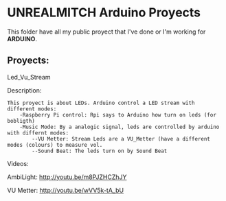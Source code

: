 UNREALMITCH Arduino Proyects
=========
This folder have all my public proyect that I've done or I'm working for **ARDUINO**.

Proyects:
--------------

Led_Vu_Stream

Description:
```
This proyect is about LEDs. Arduino control a LED stream with different modes:
	-Raspberry Pi control: Rpi says to Arduino how turn on leds (for bobligth)
	-Music Mode: By a analogic signal, leds are controlled by arduino with differnt modes:
		--VU Metter: Stream Leds are a VU_Metter (have a different modes (colours) to measure vol.
		--Sound Beat: The leds turn on by Sound Beat 

````
Videos:

AmbiLight: http://youtu.be/m8PJZHCZhJY

VU Metter: http://youtu.be/wVV5k-tA_bU

